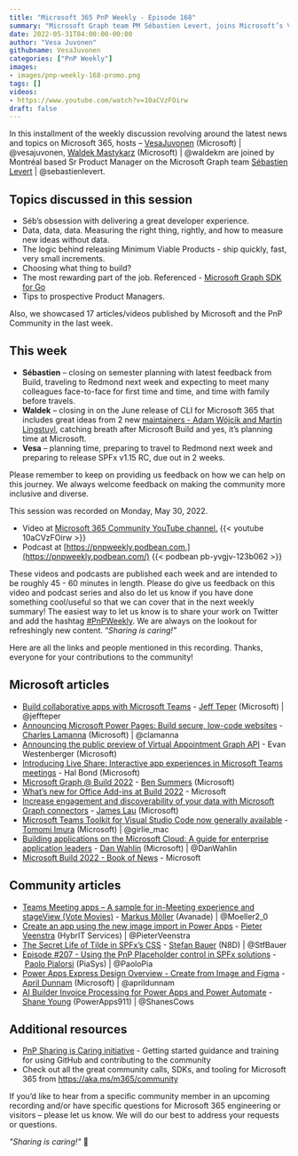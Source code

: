 ```yaml
---
title: "Microsoft 365 PnP Weekly - Episode 168"
summary: "Microsoft Graph team PM Sébastien Levert, joins Microsoft’s Vesa Juvonen and Waldek Mastykarz to discuss delivering great customer experiences, importance of data in product development decisionmaking, tips to prospective Product Managers, and latest articles/videos (many Build related) from Microsoft and Community."
date: 2022-05-31T04:00:00-00:00
author: "Vesa Juvonen"
githubname: VesaJuvonen
categories: ["PnP Weekly"]
images:
- images/pnp-weekly-168-promo.png
tags: []
videos:
- https://www.youtube.com/watch?v=10aCVzFOirw
draft: false
---
```


In this installment of the weekly discussion revolving around the latest news and topics on Microsoft 365, hosts – [VesaJuvonen](https://twitter.com/vesajuvonen) (Microsoft) \| @vesajuvonen, [Waldek Mastykarz](https://twitter.com/waldekm) (Microsoft) \| @waldekm are joined by Montréal based Sr Product Manager on the Microsoft Graph team [Sébastien Levert](https://twitter.com/sebastienlevert) \| @sebastienlevert.

## Topics discussed in this session

* Séb’s obsession with delivering a great developer experience.
* Data, data, data. Measuring the right thing, rightly, and how to measure new ideas without data.
* The logic behind releasing Minimum Viable Products - ship quickly, fast, very small increments.
* Choosing what thing to build?
* The most rewarding part of the job. Referenced - [Microsoft Graph SDK for Go](https://github.com/microsoftgraph/msgraph-sdk-go)
* Tips to prospective Product Managers.

Also, we showcased 17 articles/videos published by Microsoft and the PnP Community in the last week.

## This week

* **Sébastien** – closing on semester planning with latest feedback from Build, traveling to Redmond next week and expecting to meet many colleagues face-to-face for first time and time, and time with family before travels.
* **Waldek** – closing in on the June release of CLI for Microsoft 365 that includes great ideas from 2 new [maintainers - Adam Wójcik and Martin Lingstuyl](https://pnp.github.io/blog/cli-for-microsoft-365/new-maintainers-2022/), catching breath after Microsoft Build and yes, it’s planning time at Microsoft.
* **Vesa** – planning time, preparing to travel to Redmond next week and preparing to release SPFx v1.15 RC, due out in 2 weeks.

Please remember to keep on providing us feedback on how we can help on this journey. We always welcome feedback on making the community more inclusive and diverse.

This session was recorded on Monday, May 30, 2022.

*   Video at [Microsoft 365 Community YouTube channel.](https://aka.ms/m365pnp-videos)
    {{< youtube 10aCVzFOirw >}}
*   Podcast at [https://pnpweekly.podbean.com.](https://pnpweekly.podbean.com/)
    {{< podbean pb-yvgjv-123b062 >}}

These videos and podcasts are published each week and are intended to be roughly 45 - 60 minutes in length.  Please do give us feedback on this video and podcast series and also do let us know if you have done something cool/useful so that we can cover that in the next weekly summary! The easiest way to let us know is to share your work on Twitter and add the hashtag [#PnPWeekly](https://twitter.com/search?q=%23pnpweekly). We are always on the lookout for refreshingly new content. “_Sharing is caring!”_

Here are all the links and people mentioned in this recording. Thanks, everyone for your contributions to the community!

## Microsoft articles

* [Build collaborative apps with Microsoft Teams](https://www.microsoft.com/microsoft-365/blog/2022/05/24/build-collaborative-apps-with-microsoft-teams/) - [Jeff Teper](https://twitter.com/jeffteper) (Microsoft) | @jeffteper
* [Announcing Microsoft Power Pages: Build secure, low-code websites](https://powerpages.microsoft.com/blog/announcing-microsoft-power-pages-build-secure-low-code-websites/) - [Charles Lamanna](https://twitter.com/clamanna) (Microsoft) | @clamanna
* [Announcing the public preview of Virtual Appointment Graph API](https://techcommunity.microsoft.com/t5/microsoft-teams-blog/announcing-the-public-preview-of-virtual-appointment-graph-api/ba-p/3408285) - Evan Westenberger (Microsoft)
* [Introducing Live Share: Interactive app experiences in Microsoft Teams meetings](https://devblogs.microsoft.com/microsoft365dev/introducing-live-share-interactive-app-experiences-in-microsoft-teams-meetings/) - Hal Bond (Microsoft)
* [Microsoft Graph @ Build 2022](https://devblogs.microsoft.com/microsoft365dev/microsoft-graph-build-2022/) - [Ben Summers](https://www.linkedin.com/in/benjamin-summers-8461921/) (Microsoft)
* [What’s new for Office Add-ins at Build 2022](https://devblogs.microsoft.com/microsoft365dev/whats-new-for-office-add-ins-at-build-2022/) - Microsoft
* [Increase engagement and discoverability of your data with Microsoft Graph connectors](https://devblogs.microsoft.com/microsoft365dev/increase-engagement-and-discoverability-of-your-data-with-microsoft-graph-connectors/) - [James Lau](https://www.linkedin.com/in/jmslau/) (Microsoft)
* [Microsoft Teams Toolkit for Visual Studio Code now generally available](https://devblogs.microsoft.com/microsoft365dev/microsoft-teams-toolkit-for-visual-studio-code-now-generally-available/) - [Tomomi Imura](https://twitter.com/girlie_mac) (Microsoft) | @girlie_mac
* [Building applications on the Microsoft Cloud: A guide for enterprise application leaders](https://devblogs.microsoft.com/microsoft365dev/building-applications-on-the-microsoft-cloud-a-guide-for-enterprise-application-leaders/) - [Dan Wahlin](https://twitter.com/DanWahlin) (Microsoft) | @DanWahlin
* [Microsoft Build 2022 - Book of News](https://news.microsoft.com/build-2022-book-of-news/) - Microsoft

## Community articles

<!-- * [List Formatting - View the contents of a file with file preview card](https://pnp.github.io/blog/post/list-formatting-view-the-contents-of-a-file-with-file-preview-card/) - [Tetsuya Kawahara](https://twitter.com/techan_k) | @techan_k -->
* [Teams Meeting apps – A sample for in-Meeting experience and stageView (Vote Movies)](https://mmsharepoint.wordpress.com/2022/05/26/teams-meeting-apps-a-sample-for-in-meeting-experience-and-stageview-vote-movies/) - [Markus Möller](https://twitter.com/Moeller2_0) (Avanade) | @Moeller2_0
* [Create an app using the new image import in Power Apps](https://sharepains.com/2022/05/27/create-app-new-image-import-power-apps/) - [Pieter Veenstra](https://twitter.com/PieterVeenstra) (HybrIT Services) | @PieterVeenstra
* [The Secret Life of Tilde in SPFx’s CSS](https://n8d.at/the-secret-life-of-tilde-in-spfxs-css) - [Stefan Bauer](https://twitter.com/StfBauer) (N8D) | @StfBauer
* [Episode #207 - Using the PnP Placeholder control in SPFx solutions](https://www.youtube.com/watch?v=vbuEARwoPu8)  - [Paolo Pialorsi](https://twitter.com/PaoloPia) (PiaSys) | @PaoloPia
* [Power Apps Express Design Overview - Create from Image and Figma](https://www.youtube.com/watch?v=UB5-BVEtAY0) - [April Dunnam](https://twitter.com/aprildunnam) (Microsoft) | @aprildunnam
* [AI Builder Invoice Processing for Power Apps and Power Automate](https://www.youtube.com/watch?v=ogFz7BbLfvc) - [Shane Young](https://twitter.com/ShanesCows) (PowerApps911) | @ShanesCows

## Additional resources


* [PnP Sharing is Caring initiative](https://aka.ms/sharing-is-caring) - Getting started guidance and training for using GitHub and contributing to the community
* Check out all the great community calls, SDKs, and tooling for Microsoft 365 from <https://aka.ms/m365/community>

If you’d like to hear from a specific community member in an upcoming recording and/or have specific questions for Microsoft 365 engineering or visitors – please let us know. We will do our best to address your requests or questions.

_"Sharing is caring!"_ 🧡

